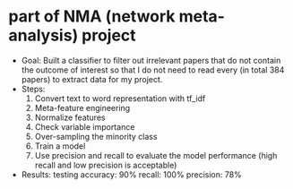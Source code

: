 # part of NMA (network meta-analysis) project

* Goal: Built a  classifier to filter out irrelevant papers that do not contain the outcome of interest so that I do not need to read every (in total 384 papers) to extract data for my project.
* Steps: 
  1. Convert text to word representation with tf_idf
  2. Meta-feature engineering
  3. Normalize features
  4. Check variable importance
  5. Over-sampling the minority class
  6. Train a model
  7. Use precision and recall to evaluate the model performance (high recall and low precision is acceptable)
* Results:
  testing accuracy: 90%
  recall: 100%
  precision: 78%

